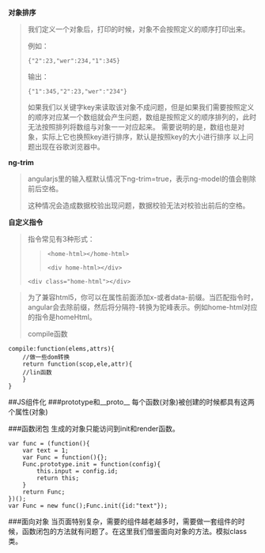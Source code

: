 **对象排序**
> 我们定义一个对象后，打印的时候，对象不会按照定义的顺序打印出来。
> 
> 例如：
>
>`{"2":23,"wer":234,"1":345}`
>
>输出：
>
>`{"1":345,"2":23,"wer":"234"}`
>
>如果我们以关键字key来读取该对象不成问题，但是如果我们需要按照定义的顺序对应某一个数组就会产生问题，数组是按照定义的顺序排列的，此时无法按照排列将数组与对象一一对应起来。
>需要说明的是，数组也是对象，实际上它也换照key进行排序，默认是按照key的大小进行排序
>以上问题出现在谷歌浏览器中。

**ng-trim**
>angularjs里的输入框默认情况下ng-trim=true，表示ng-model的值会剔除前后空格。
>
>这种情况会造成数据校验出现问题，数据校验无法对校验出前后的空格。

**自定义指令**

>指令常见有3种形式：
> 
>>`<home-html></home-html>`
>>
>>`<div home-html></div>`
>>
>`<div class="home-html"></div>`

>为了兼容html5，你可以在属性前面添加x-或者data-前缀。当匹配指令时，angular会去除前缀，然后将分隔符-转换为驼峰表示。例如home-html对应的指令是homeHtml。
>
>compile函数
>>
	compile:function(elems,attrs){
		//做一些dom转换	
		return function(scop,ele,attr){
		//lin函数
		}
	}

##JS组件化
###prototype和__proto__
每个函数(对象)被创建的时候都具有这两个属性(对象)

###函数闭包
  生成的对象只能访问到init和render函数。
  	
	var func = (function(){
    	var text = 1;
    	var Func = function(){};
		Func.prototype.init = function(config){
			this.input = config.id;
			return this;
		}
    	return Func;
    })();
	var Func = new func();Func.init({id:"text"});

###面向对象
当页面特别复杂，需要的组件越老越多时，需要做一套组件的时候，函数闭包的方法就有问题了。在这里我们借鉴面向对象的方法。模拟class类。


